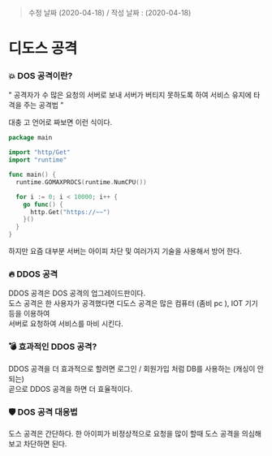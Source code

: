 > 수정 날짜 (2020-04-18) / 작성 날짜 : (2020-04-18)

# 디도스 공격

### 💥 DOS 공격이란?
" 공격자가 수 많은 요청의 서버로 보내 서버가 버티지 못하도록 하여 서비스 유지에 타격을 주는 공격법 "  

대충 고 언어로 짜보면 이런 식이다.
```go
package main

import "http/Get"
import "runtime"

func main() {
  runtime.GOMAXPROCS(runtime.NumCPU())

  for i := 0; i < 10000; i++ {
    go func() {
      http.Get("https://~~")
    }()
  }
}
```

하지만 요즘 대부분 서버는 아이피 차단 및 여러가지 기술을 사용해서 방어 한다.

### 🔥 DDOS 공격
DDOS 공격은 DOS 공격의 업그레이드판이다.  
도스 공격은 한 사용자가 공격했다면 디도스 공격은 많은 컴퓨터 (좀비 pc ), IOT 기기 등을 이용하여   
서버로  요청하여 서비스를 마비 시킨다.

### 💣 효과적인 DDOS 공격?
DDOS 공격을 더 효과적으로 할려면 로그인 / 회원가입 처럼 DB를 사용하는 (캐싱이 안되는)  
곧으로 DDOS 공격을 하면 더 효율적이다.

### 🛡 DOS 공격 대응법
도스 공격은 간단하다. 한 아이피가 비정상적으로 요청을 많이 할때 도스 공격을 의심해보고 차단하면 된다.